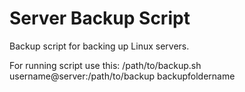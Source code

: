 # Server Backup Script
Backup script for backing up Linux servers.

For running script use this: /path/to/backup.sh username@server:/path/to/backup backupfoldername
